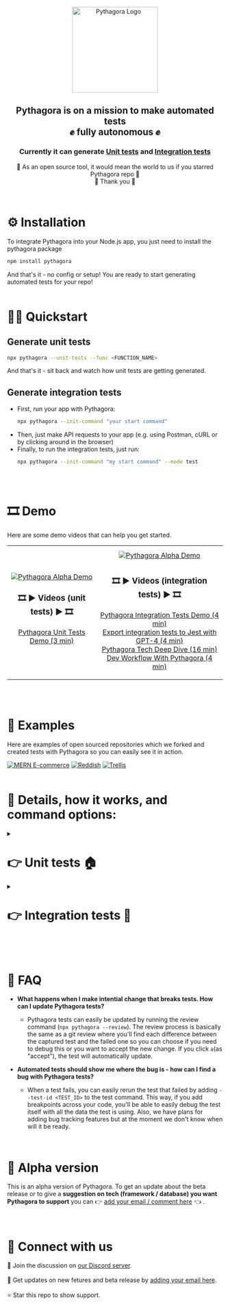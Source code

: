 <p align=center>
  <picture>
    <source media="(prefers-color-scheme: dark)" srcset="https://user-images.githubusercontent.com/10895136/228003796-7e3319ad-f0b1-4da9-a2d0-6cf67ccc7a32.png">
    <img height="200px" alt="Pythagora Logo" src="https://user-images.githubusercontent.com/10895136/228003796-7e3319ad-f0b1-4da9-a2d0-6cf67ccc7a32.png">
  </picture>
</p>
<h2 align="center">Pythagora is on a mission to make automated tests<br>✊ fully autonomous ✊</h2>
<h3 align="center">Currently it can generate <a href="#unit-tests">Unit tests</a> and <a href="#integration-tests">Integration tests</a></h3>
<p align="center">🌟 As an open source tool, it would mean the world to us if you starred Pythagora repo 🌟<br>🙏 Thank you 🙏</p>
<br>

<h1 id="setup">⚙️ Installation</h1>

To integrate Pythagora into your Node.js app, you just need to install the pythagora package
   <br>
   ```bash
   npm install pythagora
   ```
   And that's it - no config or setup! You are ready to start generating automated tests for your repo!
   <br>
   <br>

<h1 id="setup">🏃💨️ Quickstart</h1>

## Generate unit tests
   ```bash
   npx pythagora --unit-tests --func <FUNCTION_NAME>
   ```
   And that's it - sit back and watch how unit tests are getting generated.
   <br>

## Generate integration tests
- First, run your app with Pythagora:
   ```bash
   npx pythagora --init-command "your start command"
   ```
- Then, just make API requests to your app (e.g. using Postman, cURL or by clicking around in the browser)
- Finally, to run the integration tests, just run:
   ```bash
   npx pythagora --init-command "my start command" --mode test
   ```
   <br>
   <br>

<h1 id="demo">🎞 Demo</h1>

Here are some demo videos that can help you get started.
<table style="width: 100%;">
  <tr>
    <td align="center">
      <a href="https://youtu.be/YxzvljVyaEA"><img src="https://user-images.githubusercontent.com/10895136/217778681-bce3186f-c92d-4861-94cd-ad8bad29a2ff.gif" alt="Pythagora Alpha Demo"></a>
      <h3>🎞️ ▶️  Videos (unit tests) ▶️ 🎞️</h3>
      <p>
        <a target="_blank" href="https://youtu.be/YxzvljVyaEA">Pythagora Unit Tests Demo (3 min)</a>
        <br>
      </p>
    </td>
    <td align="center">
      <a href="https://youtu.be/YxzvljVyaEA" style="padding: 10px;"><img src="https://user-images.githubusercontent.com/10895136/217778681-bce3186f-c92d-4861-94cd-ad8bad29a2ff.gif" alt="Pythagora Alpha Demo" style="margin: 10px;"></a>
      <h3>🎞️ ▶️  Videos (integration tests) ▶️ 🎞️</h3>
      <p>
        <a target="_blank" href="https://youtu.be/YxzvljVyaEA">Pythagora Integration Tests Demo (4 min)</a>
        <br>
        <a target="_blank" href="https://www.youtube.com/watch?v=kHbwX4QVoGY">Export integration tests to Jest with GPT-4 (4 min)</a>
        <br>
        <a target="_blank" href="https://youtu.be/ferEJsqBHqw">Pythagora Tech Deep Dive (16 min)</a>
        <br>
        <a target="_blank" href="https://youtu.be/opQP8NMCiPw">Dev Workflow With Pythagora (4 min)</a>
      </p>
    </td>
  </tr>
</table>

<br><br>
<h1 id="commands">🔎 Examples</h1>
Here are examples of open sourced repositories which we forked and created tests with Pythagora so you can easily see it in action. 

[![MERN E-commerce](https://img.shields.io/badge/MERN%20E--commerce-https%3A%2F%2Fgithub.com%2FPythagora--io%2Fpythagora--demo--mern--ecommerce-green?style=for-the-badge)](https://github.com/Pythagora-io/pythagora-demo-mern-ecommerce)
[![Reddish](https://img.shields.io/badge/Reddish-https%3A%2F%2Fgithub.com%2FPythagora--io%2Fpythagora--demo--reddish-green?style=for-the-badge)](https://github.com/Pythagora-io/pythagora-demo-reddish)
[![Trellis](https://img.shields.io/badge/Trellis-https%3A%2F%2Fgithub.com%2FPythagora--io%2Fpythagora--demo--trellis-green?style=for-the-badge)](https://github.com/Pythagora-io/pythagora-demo-trellis)
<br><br>

# 🧰 Details, how it works, and command options:
<details><summary><h1 id="unit-tests">👉 Unit tests 🏠</h1></summary>

## 🎥 How to generate unit tests
To generate unit tests with Pythagora, you just need to run 1 single command from the root directory of your Node.js app.

```bash
npx pythagora --unit-tests --func <FUNCTION_NAME>
```

## 🔬How does it work?
When pythagora generates unit tests, it uses the following approach:
1. It finds the function you want to test
2. It finds all the functions that are called from the function you want to test
   - This is done with AST (Abstract Syntax Tree) parsing
3. It sends the function you want to test and all the functions that are called from it to the Pythagora server which then generates the unit tests with GPT-4
   - Pythagora server is open sourced as well [here](https://github.com/Pythagora-io/api)
   - You can find the prompts we're using [in this folder](https://github.com/Pythagora-io/api/tree/main/prompts) on Pythagora server

## ▶️ How to run the generated unit tests
To run the generated tests, you can simply run `npx jest` or to run tests from a specific file or a folder, run `npx jest <PATH_TO_FILE_OR_FOLDER>`. Currently, Pythagora supports only generating Jest tests but if you would like it to generate tests in other frameworks, let us know at [hi@pythagora.ai](mailto:hi@pythagora.ai).


## 📖 Other options
- To generate unit tests for **one single function**, run:

    ```bash
    npx pythagora --unit-tests --func <FUNCTION_NAME>
    ```

- To generate unit tests for **one single function** in a specific file, run:

    ```bash
    npx pythagora --unit-tests --func <FUNCTION_NAME> --path ./path/to/file.js
    ```

- To generate unit tests for **all functions in a file**, run:

    ```bash
    npx pythagora --unit-tests --path ./path/to/file.js
    ``` 

- To generate unit tests for **all functions in all files in a folder**, run:

    ```bash
    npx pythagora --unit-tests --path ./path/to/folder/
    ```

</details>

<details><summary><h1 id="integration-tests">👉 Integration tests 🏢</h1></summary>
<h1 id="capturingtests">🎥 Capturing tests</h1>

Pythagora records all requests to endpoints of your app with the response and everything that's happening during the request. Currently, that means all Mongo and Redis queries with responses (in the future 3rd party API requests, disk IO operations, etc.). Then, when you run the tests, Pythagora can simulate the server conditions from the time when the request was captured.

1. <b>From the root directory</b> run Pythagora in a capture mode first to capture test data and mocks.
   <br>
      ```bash
      npx pythagora --init-command "my start command" --mode capture
      ```
   Eg. if you start your Node.js app with `nest start` then the command would be:
   <br>
      ```bash
      npx pythagora --init-command "nest start" --mode capture
      ```
2. Click around your application or make requests to your API. Pythagora will capture all requests and responses.
<br><br>
<b>NOTES: </b>
- to stop the capture, you can exit the process like you usually do (Eg. `Ctrl + C`)
- on Windows make sure to run all commands using `Git Bash` and not `Power Shell` or anything similiar

<br>
<br>
<h1 id="executingtests">▶️ Running tests</h1>
When running tests, it doesn’t matter what database is your Node.js connected to or what is the state of that database. Actually, that database is never touched or used —> instead, Pythagora creates a special, ephemeral pythagoraDb database, which it uses to restore the data before each test is executed, which was present at the time when the test was recorded. Because of this, tests can be run on any machine or environment.

**If a test does an update to the database, Pythagora also checks the database to see if it was updated correctly.**

So, after you captured all requests you want, you just need to change the mode parameter to `--mode test` in the Pythagora command.
<br>
   ```bash
   npx pythagora --init-command "my start command" --mode test
   ```   

<br><br>
<p align=center>
  <picture>
    <source media="(prefers-color-scheme: dark)" srcset="https://github.com/Pythagora-io/pythagora/assets/10895136/41f349ec-c6fe-4357-8c92-db09b88d2b8e">
    <img height="100px" alt="OpenAI logo" src="https://github.com/Pythagora-io/pythagora/assets/10895136/41f349ec-c6fe-4357-8c92-db09b88d2b8e">
  </picture>
</p>
<h1 id="exportjest">🤖 Export Pythagora integration tests to Jest with GPT-4</h1>

You can export any Pythagora test to Jest with GPT-4. To see how it works, you can watch [the full demo video here](https://www.youtube.com/watch?v=kHbwX4QVoGY).

## What are integration tests made of

- **Database setup** (before a test is run)
  - during the export to Jest, Pythagora saves all database documents in the `pythagora_tests/exported_tests/data` folder as a JSON file
  - in the `beforeEach` function, these documents are restored into the database so that the database is in the same state as it was when the test was recorded
  - Pythagora has built-in functions to work with the database but in case you want to use your own and completely separate Jest tests from Pythagora, use the `global-setup.js` file in which you can set up your own ways to populate the database, get a collection and clear the database
- **User authentication** (when the endpoint requires authentication)
  - the first time you run the export, Pythagora will create `auth.js` file
  - it is used inside `beforeEach` function to retrieve the authentication token so that API requests (that require authentication) can be executed
- **Test**
  - tests check the response from the API and if the database is updated correctly

## How to export Pythagora tests to Jest

1. First, you need to tell Pythagora what is the login endpoint. You can do that by running:

    ```bash
    npx pythagora --export-setup
    ```
   
2. After that, just run Pythagora capture command and log into the app so the login route gets captured.

    ```bash
    npx pythagora --init-command "my start command" --mode capture
    ``` 

3. Exporting to Jest is done with GPT-4 so you either need to have OpenAI API key with GPT-4 access or a Pythagora API key which you can get [here](https://mailchi.mp/f4f4d7270a7a/api-waitlist). Once you have the API key, you're ready to export tests to Jest by running:

    ```bash
    npx pythagora --export --test-id <TEST_ID> --openai-api-key <YOUR_OPENAI_API_KEY>
    ```
   or
    ```bash
    npx pythagora --export --test-id <TEST_ID> --pythagora-api-key <YOUR_PYTHAGORA_API_KEY>
    ```
   
4. To run the exported tests, run:
    
    ```bash
    npx pythagora --mode jest
    ```

Exported tests will be available in the `pythagora_tests/exported_tests` folder.

NOTE: Pythagora uses GPT-4 8k model so some tests that do too many things during the processing might exceed the 8k token limit. To check which tests you can export to Jest, you can run:

```bash
npx pythagora --tests-eligible-for-export
```

<br>
<br>

<h1 id="commands">🔧 Maintenance / update of tests</h1>

Sometimes tests failing is expected behaviour if the code behaviour is updated. In those cases, tests need to be updated. Pythagora provides a git like interface where you can review
all changes that are breaking the test and easily (A)ccept them if they are expected or (D)elete the test if you think it's invalid. To start the review process, just run the Pythagora command with `--review` flag.
<br><br>
```bash
npx pythagora --review
```

You can watch the [workflow with Pythagora video](https://www.youtube.com/watch?v=opQP8NMCiPw) in which I go deeper into details of the review process.
<br><br>

<h1 id="commands">❌ Deleting tests</h1>

If you made some bigger changes to the repo and you want to rewrite many tests, you can delete all of them with `--delete-all-failed` flag.
<br><br>

```bash
npx pythagora --delete-all-failed
```
<br>

If you want to delete only one test using testId you can use
<b>--delete testId</b> like this:
   ```bash
   npx pythagora --delete testId
   ```
<br>

<h1 id="options">📖 Other Options</h1>

These are available options for Pythagora command:
<br><br><br>
<b>--rerun-all-failed</b> (runs again only tests that failed in previous run)
   ```bash
   npx pythagora --init-command "my start command" --mode test --rerun-all-failed
   ```
<br>

<b>--test-id</b> (runs test by Id)
   ```bash
   npx pythagora --init-command "my start command" --mode test --test-id testId
   ```
<br>

<b>--pick endpoint1 endpoint2</b> (starts capturing only listed endpoints)
   ```bash
   npx pythagora --init-command "my start command" --mode capture --pick /endpoint1 /endpoint2
   ```
<br>

<b>--ignore endpoint1 endpoint2</b> (starts capturing but ignores all listed endpoints)
   ```bash
   npx pythagora --init-command "my start command" --mode capture --ignore /endpoint1 /endpoint2
   ```

<br><br>
<h1 id="codecoveragereport">📝 Code Coverage Report</h1>

Code coverage is a great metric while building automated tests as it shows us which lines of code are covered by the tests. Pythagora uses `nyc` to generate a report about code that was covered with Pythagora tests. By default, Pythagora will show you the basic code coverage report summary when you run tests.
<br>
<br>

If you want to generate a more detailed report, you can do so by running Pythagora with `--full-code-coverage-report` flag. Eg.
   ```bash
   npx pythagora --init-command "my start command" --mode test --full-code-coverage-report
   ```
You can find the code coverage report inside `pythagora_tests` folder in the root of your repository. You can open the HTML view of the report by opening `pythagora_tests/code_coverage_report/lcov-report/index.html`.

<br>

In case you don't want the code coverage to be shown at all while running tests, you can run the tests with `--no-code-coverage` parameter. This is helpful
during debugging process since the code coverage report can clash with your IDE's debugger.

<br><br>
<h1 id="authentication"> 🔑 Authentication</h1>
For authentication we support <a href="https://www.npmjs.com/package/jsonwebtoken" target="_blank">JWT</a>, sessions stored in
<a href="https://redis.io/" target="_blank">Redis</a> and sessions stored in <a href="https://www.npmjs.com/package/mongodb" target="_blank">MongoDB</a>.
First 2 cases cases (JWT and sessions stored in Redis) should work just fine without
any additional implementation but for session that are stored in MongoDB you need to add this one line of code:

```javascript
if (global.Pythagora) global.Pythagora.authenticationMiddleware = true;
```
just before your authentication middleware. For example, if you are using <a href="https://www.npmjs.com/package/express-session" target="_blank">express-session</a>
you would have to add our line of code just above your middleware that is managing sessions in your DB, like this:

```javascript
if (global.Pythagora) global.Pythagora.authenticationMiddleware = true;

app.use(session({
    secret: 'my-secret',
    resave: false,
    saveUninitialized: false,
    cookie: {
        maxAge: 60 * 60 * 1000
    },
    store: MongoStore.create({
        mongoUrl: mongourl,
        mongoOptions: {
            useNewUrlParser: true,
            useUnifiedTopology: true
        }
    })
}));
```
That's it! You are ready to go and all your API requests with authentication should PASS!

<br><br>
<h1 id="testdata">🗺️️ Where can I see the tests?</h1>
Each captured test is saved in <strong><i>"pythagora_tests"</i></strong> directory at the root of your repository.
<br><br>
<details><summary style="background-color: grey; padding: 10px; border: none; border-radius: 4px; cursor: pointer;">Click here to see "pythagora_tests" folder structure explanation:</summary>

<ul>
  <li>pythagora_tests
    <ul>
      <li>exported_tests <span style="color: green;">// folder containing all exported Jest tests</span>
        <ul>
          <li>data <span style="color: green;">// folder containing Jest test data</span>
            <ul>
              <li>JestTest1.json <span style="color: green;">// this is data that is populated in DB for JestTest1.test.js</span></li>
              <li>JestTest2.json <span style="color: green;">// this is data that is populated in DB for JestTest2.test.js</span></li>
              <li>...</li>
            </ul>
          </li>
          <li>auth.js <span style="color: green;">// here is authentication function that is used in all Jest tests</span></li>
          <li>global-setup.js<span style="color: green;"> // Jest global setup if you want to use your own functions for running Jest tests</span></li>
          <li>JestTest1.test.js <span style="color: green;">// this is an exported Jest test</span></li>
          <li>JestTest2.test.js</li>
          <li>...</li>
        </ul>
      </li>
      <li>pythagoraTest1.json <span style="color: green;">// this is a Pythagora test</span></li>
      <li>pythagoraTest2.json</li>
      <li>...</li>
    </ul>
  </li>
</ul>
</details>
<br><br>
Each JSON file in this repository represents one endpoint that was captured and each endpoint can have many captured tests.
If you open these files, you will see an array in which each object represents a single test. All data that's needed to run a test
is stored in this object. Here is an example of a test object.
<br><br>
<details><summary style="background-color: grey; padding: 10px; border: none; border-radius: 4px; cursor: pointer;">Click here to see example of one recorded Pythagora test:</summary>

```json
{
   "id": "b47cbee2-4a47-4b2c-80a0-feddae3081b3",
   "endpoint": "/api/boards/", // endpoint that was called
   "body": {}, // body payload that was sent with the request
   "query": {}, // query params that were sent with the request
   "params": {}, // params that were sent with the request
   "method": "GET", // HTTP method that was used
   "headers": { // headers that were sent with the request
      "x-forwarded-host": "localhost:3000",
      ...
   },
   "statusCode": 200, // status code that was returned
   "responseData": "...", // response data that was received
   "intermediateData": [ // server activity that was captured during the request
      {
         "type": "mongodb", // type of the activity - mongo query in this case
         "op": "findOneAndUpdate",
         "db": "ecomm",
         "collection": "users",
         "query": { // mongo match query that was executed
            "_id": "ObjectId(\"63f5e8272c78361761e9fcf1\")"
         },
         "otherArgs": {
            "update": { // data that needs to be updated
               "$set": {
                  "name": "Steve",
                  ...
               }
            },
            ...
         },
         "options": {
            "upsert": false,
            ...
         },
         "preQueryRes": [ // data that was present in the database before the query was executed
            {
               "_id": "ObjectId(\"63f5e8272c78361761e9fcf1\")",
               "name": "Michael",
               ...
            }
         ],
         "mongoRes": [ // data that was returned by the query
            {
               "_id": "ObjectId(\"63f5e8272c78361761e9fcf1\")",
               "name": "Steve",
               ...
            }
         ],
         "postQueryRes": [ // data that was present in the database after the query was executed
            {
               "_id": "ObjectId(\"63f5e8272c78361761e9fcf1\")",
               "name": "Steve",
               ...
            }
         ]
      }
   ],
   "createdAt": "2023-02-22T14:57:52.362Z" // date when the test was captured
}
```

</details>
<br><br>
<h1 id="support">⛑️ Support</h1>

For now, we support projects that use:
- <a href="https://www.npmjs.com/package/express" target="_blank">Express</a> (it can be used explicitly or under the hood, like in <a href="https://www.npmjs.com/package/@apollo/server" target="_blank">Apollo server</a> or <a href="https://nestjs.com/" target="_blank">NestJS</a>)
- <a href="https://www.npmjs.com/package/mongodb" target="_blank">MongoDB</a> (same as express, it can be used explicitly or under the hood, like with <a href="https://www.npmjs.com/package/mongoose" target="_blank">Mongoose</a>)
- <a href="https://redis.io/" target="_blank">Redis</a>
  <br>
  <br>
#### Other technologies that Pythagora works with:

| Apollo server | GraphQL | NestJS | Next.js | Nuxt.js | PostgreSQL | 
|       :---:     |     :---:      |     :---: |       :---:     |     :---:      |     :---: |
|<img src="https://user-images.githubusercontent.com/10895136/221188154-0d98b059-5cf1-48bd-b96b-400524d3cd55.png" width="50" alt="Logo 1" style="border-radius: 50%;" />|<img src="https://user-images.githubusercontent.com/10895136/221188225-ea8b0c45-fd37-4bf8-861b-8a97802702da.png" width="50" alt="Logo 2" style="border-radius: 50%" />|<img src="https://user-images.githubusercontent.com/10895136/221188433-e9634001-d9cb-40b2-b358-4932398955ef.png" width="50" alt="Logo 3" style="border-radius: 50%" />| <img src="https://user-images.githubusercontent.com/10895136/221188495-aaaa78bc-b31b-47cb-be37-47d55d4ccf0b.png" width="50" alt="Logo 1" style="border-radius: 50%;" />   | <img src="https://user-images.githubusercontent.com/10895136/221188561-24b75f90-01f7-4378-9664-88af12c9f666.png" width="50" alt="Logo 1" style="border-radius: 50%;" />     | <img src="https://user-images.githubusercontent.com/10895136/221188623-508a8238-8bd6-4858-a322-234582a70a87.png" width="50" alt="Logo 1" style="border-radius: 50%;" />   |
|   ✅   |    ✅    |   ✅    | Upcoming     | Upcoming       |   Upcoming    |

</details>

<br><br>
<h1 id="support">🤔️ FAQ</h1>

- **What happens when I make intential change that breaks tests. How can I update Pythagora tests?**
    - Pythagora tests can easily be updated by running the review command (`npx pythagora --review`). The review process is basically the same as a git review where you'll find each difference between the captured test and the failed one so you can choose if you need to debug this or you want to accept the new change. If you click `a`(as "accept"), the test will automatically update.

- **Automated tests should show me where the bug is - how can I find a bug with Pythagora tests?**
    - When a test fails, you can easily rerun the test that failed by adding `--test-id <TEST_ID>` to the test command. This way, if you add breakpoints across your code, you'll be able to easily debug the test itself with all the data the test is using. Also, we have plans for adding bug tracking features but at the moment we don't know when will it be ready.



<br>
<h1 id="alphaversion">🏁 Alpha version</h1>
This is an alpha version of Pythagora. To get an update about the beta release or to give a <b>suggestion on tech (framework / database) you want Pythagora to support</b> you can 👉 <a href="http://eepurl.com/ikg_nT" target="_blank">add your email / comment here</a> 👈 .
<br>
<br>
<br>
<h1 id="connectwithus">🔗 Connect with us</h1>
💬 Join the discussion on <a href="https://discord.gg/npC5TAfj6e" target="_blank">our Discord server</a>.
<br><br>
📨 Get updates on new fetures and beta release by <a href="http://eepurl.com/ikg_nT" target="_blank">adding your email here</a>.
<br><br>
⭐ Star this repo to show support.
<br><br>
<br><br>

<br><br>

